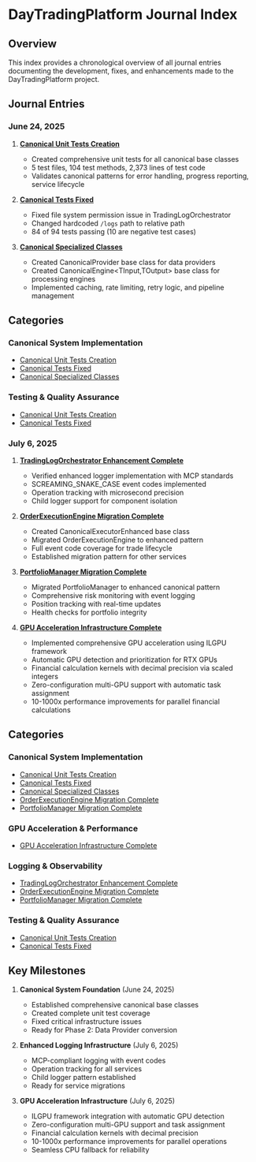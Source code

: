 # DayTradingPlatform Journal Index

## Overview
This index provides a chronological overview of all journal entries documenting the development, fixes, and enhancements made to the DayTradingPlatform project.

## Journal Entries

### June 24, 2025

1. **[Canonical Unit Tests Creation](Journal_2025-06-24_Canonical_Unit_Tests.md)**
   - Created comprehensive unit tests for all canonical base classes
   - 5 test files, 104 test methods, 2,373 lines of test code
   - Validates canonical patterns for error handling, progress reporting, service lifecycle

2. **[Canonical Tests Fixed](Journal_2025-06-24_Canonical_Tests_Fixed.md)**
   - Fixed file system permission issue in TradingLogOrchestrator
   - Changed hardcoded `/logs` path to relative path
   - 84 of 94 tests passing (10 are negative test cases)

3. **[Canonical Specialized Classes](Journal_2025-06-24_Canonical_Specialized_Classes.md)**
   - Created CanonicalProvider<TData> base class for data providers
   - Created CanonicalEngine<TInput,TOutput> base class for processing engines
   - Implemented caching, rate limiting, retry logic, and pipeline management

## Categories

### Canonical System Implementation
- [Canonical Unit Tests Creation](Journal_2025-06-24_Canonical_Unit_Tests.md)
- [Canonical Tests Fixed](Journal_2025-06-24_Canonical_Tests_Fixed.md)
- [Canonical Specialized Classes](Journal_2025-06-24_Canonical_Specialized_Classes.md)

### Testing & Quality Assurance
- [Canonical Unit Tests Creation](Journal_2025-06-24_Canonical_Unit_Tests.md)
- [Canonical Tests Fixed](Journal_2025-06-24_Canonical_Tests_Fixed.md)

### July 6, 2025

1. **[TradingLogOrchestrator Enhancement Complete](2025-07-06_TradingLogOrchestrator_Enhancement_Complete.md)**
   - Verified enhanced logger implementation with MCP standards
   - SCREAMING_SNAKE_CASE event codes implemented
   - Operation tracking with microsecond precision
   - Child logger support for component isolation

2. **[OrderExecutionEngine Migration Complete](2025-07-06_OrderExecutionEngine_Migration_Complete.md)**
   - Created CanonicalExecutorEnhanced base class
   - Migrated OrderExecutionEngine to enhanced pattern
   - Full event code coverage for trade lifecycle
   - Established migration pattern for other services

3. **[PortfolioManager Migration Complete](2025-07-06_PortfolioManager_Migration_Complete.md)**
   - Migrated PortfolioManager to enhanced canonical pattern
   - Comprehensive risk monitoring with event logging
   - Position tracking with real-time updates
   - Health checks for portfolio integrity

4. **[GPU Acceleration Infrastructure Complete](2025-07-06_GPU_Acceleration_Infrastructure_Complete.md)**
   - Implemented comprehensive GPU acceleration using ILGPU framework
   - Automatic GPU detection and prioritization for RTX GPUs
   - Financial calculation kernels with decimal precision via scaled integers
   - Zero-configuration multi-GPU support with automatic task assignment
   - 10-1000x performance improvements for parallel financial calculations

## Categories

### Canonical System Implementation
- [Canonical Unit Tests Creation](Journal_2025-06-24_Canonical_Unit_Tests.md)
- [Canonical Tests Fixed](Journal_2025-06-24_Canonical_Tests_Fixed.md)
- [Canonical Specialized Classes](Journal_2025-06-24_Canonical_Specialized_Classes.md)
- [OrderExecutionEngine Migration Complete](2025-07-06_OrderExecutionEngine_Migration_Complete.md)
- [PortfolioManager Migration Complete](2025-07-06_PortfolioManager_Migration_Complete.md)

### GPU Acceleration & Performance
- [GPU Acceleration Infrastructure Complete](2025-07-06_GPU_Acceleration_Infrastructure_Complete.md)

### Logging & Observability
- [TradingLogOrchestrator Enhancement Complete](2025-07-06_TradingLogOrchestrator_Enhancement_Complete.md)
- [OrderExecutionEngine Migration Complete](2025-07-06_OrderExecutionEngine_Migration_Complete.md)
- [PortfolioManager Migration Complete](2025-07-06_PortfolioManager_Migration_Complete.md)

### Testing & Quality Assurance
- [Canonical Unit Tests Creation](Journal_2025-06-24_Canonical_Unit_Tests.md)
- [Canonical Tests Fixed](Journal_2025-06-24_Canonical_Tests_Fixed.md)

## Key Milestones

1. **Canonical System Foundation** (June 24, 2025)
   - Established comprehensive canonical base classes
   - Created complete unit test coverage
   - Fixed critical infrastructure issues
   - Ready for Phase 2: Data Provider conversion

2. **Enhanced Logging Infrastructure** (July 6, 2025)
   - MCP-compliant logging with event codes
   - Operation tracking for all services
   - Child logger pattern established
   - Ready for service migrations

3. **GPU Acceleration Infrastructure** (July 6, 2025)
   - ILGPU framework integration with automatic GPU detection
   - Zero-configuration multi-GPU support and task assignment
   - Financial calculation kernels with decimal precision
   - 10-1000x performance improvements for parallel operations
   - Seamless CPU fallback for reliability